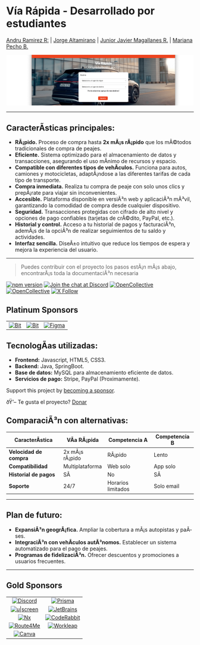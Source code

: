 # Ví­a Rápida - Desarrollado por estudiantes

[Andru Ramirez R:](https://pnpm.io/zh/) |
[Jorge Altamirano](https://pnpm.io/ja/) |
[Junior Javier Magallanes R.](https://pnpm.io/ko/) |
[Mariana Pecho B.](https://pnpm.io/it/)

<picture>
<img src="https://raw.githubusercontent.com/DruChill/crud-via-rapida/ebfea398ba6ee096a0fe10ab3f9f7f49c4bd58a8/src/main/resources/static/banner.png" alt="banner-project" />
</picture>


---

## CaracterÃ­sticas principales:

- **RÃ¡pido.** Proceso de compra hasta **2x mÃ¡s rÃ¡pido** que los mÃ©todos tradicionales de compra de peajes.
- **Eficiente.** Sistema optimizado para el almacenamiento de datos y transacciones, asegurando el uso mÃ­nimo de recursos y espacio.
- **Compatible con diferentes tipos de vehÃ­culos.** Funciona para autos, camiones y motocicletas, adaptÃ¡ndose a las diferentes tarifas de cada tipo de transporte.
- **Compra inmediata.** Realiza tu compra de peaje con solo unos clics y prepÃ¡rate para viajar sin inconvenientes.
- **Accesible.** Plataforma disponible en versiÃ³n web y aplicaciÃ³n mÃ³vil, garantizando la comodidad de compra desde cualquier dispositivo.
- **Seguridad.** Transacciones protegidas con cifrado de alto nivel y opciones de pago confiables (tarjetas de crÃ©dito, PayPal, etc.).
- **Historial y control.** Acceso a tu historial de pagos y facturaciÃ³n, ademÃ¡s de la opciÃ³n de realizar seguimientos de tu saldo y actividades.
- **Interfaz sencilla.** DiseÃ±o intuitivo que reduce los tiempos de espera y mejora la experiencia del usuario.

---
> Puedes contribuir con el proyecto los pasos estÃ¡n mÃ¡s abajo, encontrarÃ¡s toda la documentaciÃ³n necesaria

[![npm version](https://img.shields.io/npm/v/pnpm.svg?label=latest)](https://github.com/pnpm/pnpm/releases/latest)
[![Join the chat at Discord](https://img.shields.io/discord/731599538665553971.svg)](https://r.pnpm.io/chat)
[![OpenCollective](https://opencollective.com/pnpm/backers/badge.svg)](https://opencollective.com/pnpm)
[![OpenCollective](https://opencollective.com/pnpm/sponsors/badge.svg)](https://opencollective.com/pnpm)
[![X Follow](https://img.shields.io/twitter/follow/pnpmjs.svg?style=social&label=Follow)](https://x.com/intent/follow?screen_name=pnpmjs&region=follow_link)
## Platinum Sponsors

<table>
  <tbody>
    <tr>
      <td align="center" valign="middle">
        <a href="https://bit.dev/?utm_source=pnpm&utm_medium=readme" target="_blank"><img src="https://pnpm.io/img/users/bit.svg" width="80" alt="Bit"></a>
      </td>
      <td align="center" valign="middle">
        <a href="https://sanity.io/?utm_source=pnpm&utm_medium=readme" target="_blank"><img src="https://pnpm.io/img/users/sanity.svg" width="180" alt="Bit"></a>
      </td>
      <td align="center" valign="middle">
        <a href="https://figma.com/?utm_source=pnpm&utm_medium=readme" target="_blank"><img src="https://pnpm.io/img/users/figma.svg" width="80" alt="Figma"></a>
      </td>
    </tr>
  </tbody>
</table>

## TecnologÃ­as utilizadas:

- **Frontend:** Javascript, HTML5, CSS3.
- **Backend:** Java, SpringBoot.
- **Base de datos:** MySQL para almacenamiento eficiente de datos.
- **Servicios de pago:** Stripe, PayPal (Proximamente).


Support this project by [becoming a sponsor](https://opencollective.com/pnpm#sponsor).

ðŸ’– Te gusta el proyecto? [Donar](https://r.pnpm.io/tweet)


## ComparaciÃ³n con alternativas:

| CaracterÃ­stica         | VÃ­a RÃ¡pida | Competencia A | Competencia B |
|------------------------|------------|---------------|---------------|
| **Velocidad de compra** | 2x mÃ¡s rÃ¡pido | RÃ¡pido | Lento |
| **Compatibilidad**      | Multiplataforma | Web solo | App solo |
| **Historial de pagos**  | SÃ­ | No | SÃ­ |
| **Soporte**             | 24/7 | Horarios limitados | Solo email |

---

## Plan de futuro:

- **ExpansiÃ³n geogrÃ¡fica.** Ampliar la cobertura a mÃ¡s autopistas y paÃ­ses.
- **IntegraciÃ³n con vehÃ­culos autÃ³nomos.** Establecer un sistema automatizado para el pago de peajes.
- **Programas de fidelizaciÃ³n.** Ofrecer descuentos y promociones a usuarios frecuentes.

---

## Gold Sponsors

<table>
  <tbody>
    <tr>
      <td align="center" valign="middle">
        <a href="https://discord.com/?utm_source=pnpm&utm_medium=readme" target="_blank">
          <picture>
            <source media="(prefers-color-scheme: light)" srcset="https://pnpm.io/img/users/discord.svg" />
            <source media="(prefers-color-scheme: dark)" srcset="https://pnpm.io/img/users/discord_light.svg" />
            <img src="https://pnpm.io/img/users/discord.svg" width="220" alt="Discord" />
          </picture>
        </a>
      </td>
      <td align="center" valign="middle">
        <a href="https://prisma.io/?utm_source=pnpm&utm_medium=readme" target="_blank">
          <picture>
            <source media="(prefers-color-scheme: light)" srcset="https://pnpm.io/img/users/prisma.svg" />
            <source media="(prefers-color-scheme: dark)" srcset="https://pnpm.io/img/users/prisma_light.svg" />
            <img src="https://pnpm.io/img/users/prisma.svg" width="180" alt="Prisma" />
          </picture>
        </a>
      </td>
    </tr>
    <tr>
      <td align="center" valign="middle">
        <a href="https://uscreen.de/?utm_source=pnpm&utm_medium=readme" target="_blank">
          <picture>
            <source media="(prefers-color-scheme: light)" srcset="https://pnpm.io/img/users/uscreen.svg" />
            <source media="(prefers-color-scheme: dark)" srcset="https://pnpm.io/img/users/uscreen_light.svg" />
            <img src="https://pnpm.io/img/users/uscreen.svg" width="180" alt="u|screen" />
          </picture>
        </a>
      </td>
      <td align="center" valign="middle">
        <a href="https://www.jetbrains.com/?utm_source=pnpm&utm_medium=readme" target="_blank">
          <picture>
            <source media="(prefers-color-scheme: light)" srcset="https://pnpm.io/img/users/jetbrains.svg" />
            <source media="(prefers-color-scheme: dark)" srcset="https://pnpm.io/img/users/jetbrains.svg" />
            <img src="https://pnpm.io/img/users/jetbrains.svg" width="180" alt="JetBrains" />
          </picture>
        </a>
      </td>
    </tr>
    <tr>
      <td align="center" valign="middle">
        <a href="https://nx.dev/?utm_source=pnpm&utm_medium=readme" target="_blank">
          <picture>
            <source media="(prefers-color-scheme: light)" srcset="https://pnpm.io/img/users/nx.svg" />
            <source media="(prefers-color-scheme: dark)" srcset="https://pnpm.io/img/users/nx_light.svg" />
            <img src="https://pnpm.io/img/users/nx.svg" width="120" alt="Nx" />
          </picture>
        </a>
      </td>
      <td align="center" valign="middle">
        <a href="https://coderabbit.ai/?utm_source=pnpm&utm_medium=readme" target="_blank">
          <picture>
            <source media="(prefers-color-scheme: light)" srcset="https://pnpm.io/img/users/coderabbit.svg" />
            <source media="(prefers-color-scheme: dark)" srcset="https://pnpm.io/img/users/coderabbit_light.svg" />
            <img src="https://pnpm.io/img/users/coderabbit.svg" width="220" alt="CodeRabbit" />
          </picture>
        </a>
      </td>
    </tr>
    <tr>
      <td align="center" valign="middle">
        <a href="https://route4me.com/?utm_source=pnpm&utm_medium=readme" target="_blank">
          <img src="https://pnpm.io/img/users/route4me.svg" width="220" alt="Route4Me" />
        </a>
      </td>
      <td align="center" valign="middle">
        <a href="https://workleap.com/?utm_source=pnpm&utm_medium=readme" target="_blank">
          <picture>
            <source media="(prefers-color-scheme: light)" srcset="https://pnpm.io/img/users/workleap.svg" />
            <source media="(prefers-color-scheme: dark)" srcset="https://pnpm.io/img/users/workleap_light.svg" />
            <img src="https://pnpm.io/img/users/workleap.svg" width="190" alt="Workleap" />
          </picture>
        </a>
      </td>
    </tr>
    <tr>
      <td align="center" valign="middle">
        <a href="https://canva.com/?utm_source=pnpm&utm_medium=readme" target="_blank">
          <img src="https://pnpm.io/img/users/canva.svg" width="120" alt="Canva" />
        </a>
      </td>
    </tr>
  </tbody>
</table>